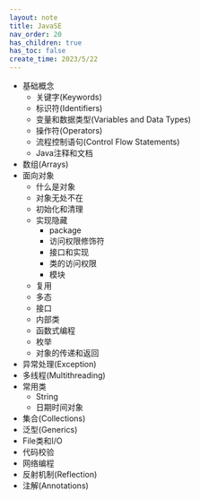 ```yaml
---
layout: note
title: JavaSE
nav_order: 20
has_children: true
has_toc: false
create_time: 2023/5/22
---
```


- 基础概念
    - 关键字(Keywords)
    - 标识符(Identifiers)
    - 变量和数据类型(Variables and Data Types)
    - 操作符(Operators)
    - 流程控制语句(Control Flow Statements)
    - Java注释和文档
- 数组(Arrays)
- 面向对象
    - 什么是对象
    - 对象无处不在
    - 初始化和清理
    - 实现隐藏
      - package
      - 访问权限修饰符
      - 接口和实现
      - 类的访问权限
      - 模块
    - 复用
    - 多态
    - 接口
    - 内部类
    - 函数式编程
    - 枚举
    - 对象的传递和返回
- 异常处理(Exception)
- 多线程(Multithreading)
- 常用类
    - String
    - 日期时间对象
- 集合(Collections)
- 泛型(Generics)
- File类和I/O
- 代码校验
- 网络编程
- 反射机制(Reflection)
- 注解(Annotations)
